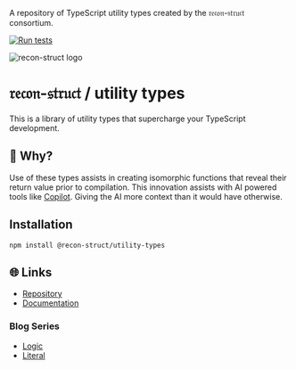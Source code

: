 A repository of TypeScript utility types created by the 𝔯𝔢𝔠𝔬𝔫-𝔰𝔱𝔯𝔲𝔠𝔱 consortium.

[![Run tests](https://github.com/recon-struct/utility-types/actions/workflows/run-tests.js.yml/badge.svg)](https://github.com/recon-struct/utility-types/actions/workflows/run-tests.js.yml)

![recon-struct logo](https://avatars.githubusercontent.com/u/168223311?s=300)

# 𝔯𝔢𝔠𝔬𝔫-𝔰𝔱𝔯𝔲𝔠𝔱 / utility types

This is a library of utility types that supercharge your TypeScript development.

## 🤨 Why?

Use of these types assists in creating isomorphic functions that reveal their
return value prior to compilation. This innovation assists with AI powered tools
like [Copilot](https://docs.github.com/en/copilot). Giving the AI more context
than it would have otherwise.

## Installation

```shell
npm install @recon-struct/utility-types
```

## 🌐 Links

- [Repository](https://github.com/recon-struct/utility-types)
- [Documentation](https://recon-struct.github.io/utility-types)

### Blog Series

- [Logic](https://blog.hox.io/articles/2024-05-01)
- [Literal](https://blog.hox.io/articles/2024-05-06)
